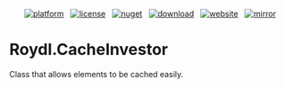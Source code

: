 <p align="center"><a href="https://dotnet.microsoft.com/download/dotnet/5.0"><img src="https://img.shields.io/badge/core-%3E=%20v5.0-lightgrey.svg?style=flat&logo=.net&logoColor=white" alt="platform"></a> &nbsp; <a href="https://github.com/Roydl/CacheInvestor/blob/master/LICENSE.txt"><img src="https://img.shields.io/github/license/Roydl/CacheInvestor.svg?style=flat" alt="license"></a> &nbsp; <a href="https://www.nuget.org/packages/Roydl.CacheInvestor"><img src="https://img.shields.io/badge/nuget-%20v1.0.0-lightgrey.svg?style=flat&logo=nuget&logoColor=white" alt="nuget"></a> &nbsp; <a href="https://github.com/Roydl/CacheInvestor/archive/master.zip"><img src="https://img.shields.io/badge/download-source-yellow.svg?style=flat" alt="download"></a> &nbsp; <a href="https://www.si13n7.com"><img src="https://img.shields.io/website/https/www.si13n7.com.svg?style=flat&down_color=red&down_message=offline&up_color=limegreen&up_message=online&logo=data%3Aimage%2Fpng%3Bbase64%2CiVBORw0KGgoAAAANSUhEUgAAAA4AAAAOCAYAAAAfSC3RAAAAAXNSR0IArs4c6QAAAARnQU1BAACxjwv8YQUAAAAJcEhZcwAADsMAAA7DAcdvqGQAAAEwSURBVDhPxZJNSgNBEIXnCp5AcCO4CmaTRRaKBhdCFkGCCKLgz2Y2RiQgCiqZzmi3CG4COj0X8ApewSt4Ba%2FQ9leZGpyVG8GComtq3qv3qmeS%2Fw9nikHMd5sVn3bqLx7zom1NcW8z%2F6G9CjoPm722rPEv45EJ21vD0O30AvX12IWDvTRsrPXrnjPlUYO0u3McVpZXhch5cnguZ7vVDWfpjRAZgPqc%2BIMEgKQe9Pfr0xn%2FBqZJjAUNQKilp5cC1gHYYz8Usc3OQsTz9HZWK5BMJwFDwrbWbuIXhfhg%2FDpWuE2mK5lEgQtiz4baU14u3V09i5peiipy6qVAxFWtZiflJiq8AAiIZx1CnxpStGmEpEHDZf4r2pUd%2BMjYxomoxJofo4L%2FHqyR57OF6vEvIkm%2BAYRc%2BWd4P97CAAAAAElFTkSuQmCC" alt="website"></a> &nbsp; <a href="https://www.si13n7.de"><img src="https://img.shields.io/website/https/www.si13n7.de.svg?style=flat&down_color=red&down_message=offline&label=mirror&up_color=limegreen&up_message=online&logo=data%3Aimage%2Fpng%3Bbase64%2CiVBORw0KGgoAAAANSUhEUgAAAA4AAAAOCAYAAAAfSC3RAAAAAXNSR0IArs4c6QAAAARnQU1BAACxjwv8YQUAAAAJcEhZcwAADsMAAA7DAcdvqGQAAAEwSURBVDhPxZJNSgNBEIXnCp5AcCO4CmaTRRaKBhdCFkGCCKLgz2Y2RiQgCiqZzmi3CG4COj0X8ApewSt4Ba%2FQ9leZGpyVG8GComtq3qv3qmeS%2Fw9nikHMd5sVn3bqLx7zom1NcW8z%2F6G9CjoPm722rPEv45EJ21vD0O30AvX12IWDvTRsrPXrnjPlUYO0u3McVpZXhch5cnguZ7vVDWfpjRAZgPqc%2BIMEgKQe9Pfr0xn%2FBqZJjAUNQKilp5cC1gHYYz8Usc3OQsTz9HZWK5BMJwFDwrbWbuIXhfhg%2FDpWuE2mK5lEgQtiz4baU14u3V09i5peiipy6qVAxFWtZiflJiq8AAiIZx1CnxpStGmEpEHDZf4r2pUd%2BMjYxomoxJofo4L%2FHqyR57OF6vEvIkm%2BAYRc%2BWd4P97CAAAAAElFTkSuQmCC" alt="mirror"></a></p>

# Roydl.CacheInvestor

Class that allows elements to be cached easily.
